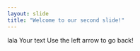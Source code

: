 ```yaml
---
layout: slide
title: "Welcome to our second slide!"
---
```

lala Your text
Use the left arrow to go back!
